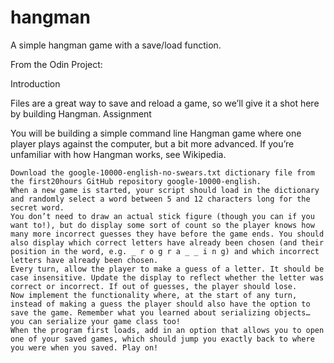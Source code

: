 # hangman
A simple hangman game with a save/load function.

From the Odin Project:

Introduction

Files are a great way to save and reload a game, so we’ll give it a shot here by building Hangman.
Assignment

You will be building a simple command line Hangman game where one player plays against the computer, but a bit more advanced. If you’re unfamiliar with how Hangman works, see Wikipedia.

    Download the google-10000-english-no-swears.txt dictionary file from the first20hours GitHub repository google-10000-english.
    When a new game is started, your script should load in the dictionary and randomly select a word between 5 and 12 characters long for the secret word.
    You don’t need to draw an actual stick figure (though you can if you want to!), but do display some sort of count so the player knows how many more incorrect guesses they have before the game ends. You should also display which correct letters have already been chosen (and their position in the word, e.g. _ r o g r a _ _ i n g) and which incorrect letters have already been chosen.
    Every turn, allow the player to make a guess of a letter. It should be case insensitive. Update the display to reflect whether the letter was correct or incorrect. If out of guesses, the player should lose.
    Now implement the functionality where, at the start of any turn, instead of making a guess the player should also have the option to save the game. Remember what you learned about serializing objects… you can serialize your game class too!
    When the program first loads, add in an option that allows you to open one of your saved games, which should jump you exactly back to where you were when you saved. Play on!

